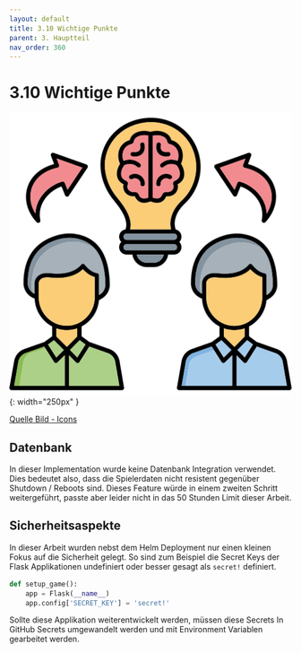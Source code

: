 ```yaml
---
layout: default
title: 3.10 Wichtige Punkte
parent: 3. Hauptteil
nav_order: 360
---
```


# 3.10 Wichtige Punkte

![Wichtige Informationen](../ressources/icons/exchange.png){: width="250px" }

[Quelle Bild - Icons](../anhang/600-quellen.html#64-icons)

## Datenbank

In dieser Implementation wurde keine Datenbank Integration verwendet. Dies bedeutet also, dass die Spielerdaten nicht resistent gegenüber Shutdown / Reboots sind. Dieses Feature würde in einem zweiten Schritt weitergeführt, passte aber leider nicht in das 50 Stunden Limit dieser Arbeit.

## Sicherheitsaspekte

In dieser Arbeit wurden nebst dem Helm Deployment nur einen kleinen Fokus auf die Sicherheit gelegt. So sind zum Beispiel die Secret Keys der Flask Applikationen undefiniert oder besser gesagt als `secret!` definiert.

```python
def setup_game():
    app = Flask(__name__)
    app.config['SECRET_KEY'] = 'secret!'
```

Sollte diese Applikation weiterentwickelt werden, müssen diese Secrets In GitHub Secrets umgewandelt werden und mit Environment Variablen gearbeitet werden.
